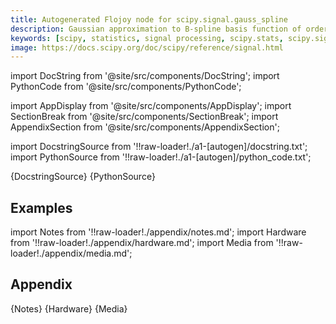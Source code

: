 ```yaml
---
title: Autogenerated Flojoy node for scipy.signal.gauss_spline
description: Gaussian approximation to B-spline basis function of order n.
keywords: [scipy, statistics, signal processing, scipy.stats, scipy.signal, scipy.signal.gauss_spline]
image: https://docs.scipy.org/doc/scipy/reference/signal.html
---
```


[//]: # (Custom component imports)

import DocString from '@site/src/components/DocString';
import PythonCode from '@site/src/components/PythonCode';

import AppDisplay from '@site/src/components/AppDisplay';
import SectionBreak from '@site/src/components/SectionBreak';
import AppendixSection from '@site/src/components/AppendixSection';

[//]: # (Docstring)

import DocstringSource from '!!raw-loader!./a1-[autogen]/docstring.txt';
import PythonSource from '!!raw-loader!./a1-[autogen]/python_code.txt';


<DocString>{DocstringSource}</DocString>
<PythonCode GLink='SCIPY/signal/GAUSS_SPLINE/GAUSS_SPLINE.py'>{PythonSource}</PythonCode>


<SectionBreak />

    

[//]: # (Examples)

## Examples

<AppDisplay 
  GLink='SCIPY/signal/GAUSS_SPLINE'
  nodeLabel='GAUSS_SPLINE'>
</AppDisplay>

<SectionBreak />

    

[//]: # (Appendix)

import Notes from '!!raw-loader!./appendix/notes.md';
import Hardware from '!!raw-loader!./appendix/hardware.md';
import Media from '!!raw-loader!./appendix/media.md';

## Appendix

<AppendixSection index={0} folderPath='nodes/SCIPY/signal/GAUSS_SPLINE/appendix/'>{Notes}</AppendixSection>
<AppendixSection index={1} folderPath='nodes/SCIPY/signal/GAUSS_SPLINE/appendix/'>{Hardware}</AppendixSection>
<AppendixSection index={2} folderPath='nodes/SCIPY/signal/GAUSS_SPLINE/appendix/'>{Media}</AppendixSection>


